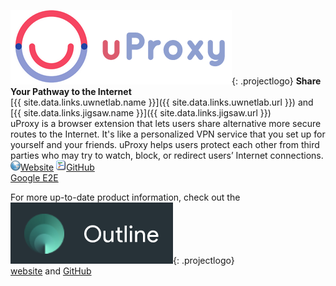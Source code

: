 ![uProxy](/img/projects/uproxy.png){: .projectlogo}
**Share Your Pathway to the Internet**  
[{{ site.data.links.uwnetlab.name }}]({{ site.data.links.uwnetlab.url }}) and
[{{ site.data.links.jigsaw.name }}]({{ site.data.links.jigsaw.url }})  
uProxy is a browser extension that lets users share alternative more secure routes to the Internet. It's like a personalized VPN service that you set up for yourself and your friends. uProxy helps users protect each other from third parties who may try to watch, block, or redirect users’ Internet connections.   
[![](/img/ico/website.png)Website](https://www.uproxy.org)
[![](/img/ico/code.png)GitHub](https://github.com/uproxy)    
[Google E2E](https://github.com/google/end-to-end)     

For more up-to-date product information, check out the   
![outline](/img/projects/outline2.png){: .projectlogo}   
[website](https://getoutline.org/) and [GitHub](https://github.com/Jigsaw-Code?utf8=%E2%9C%93&q=outline)   
<!--
[![](/img/ico/chrome.png)Chrome](https://chrome.google.com/webstore/detail/uproxy-part-1-of-2/pjpcdnccaekokkkeheolmpkfifcbibnj),
[![](/img/ico/firefox.png)Firefox](https://addons.mozilla.org/en-US/firefox/addon/uproxy-firefox),
[![](/img/ico/android.png)Android](https://play.google.com/store/apps/details?id=org.uproxy.uProxy)   
-->
